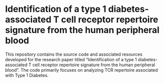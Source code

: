 # Identification of a type 1 diabetes-associated T cell receptor repertoire signature from the human peripheral blood
This repository contains the source code and associated resources developed for the research paper titled “Identification of a type 1 diabetes-associated T cell receptor repertoire signature from the human peripheral blood”. The code primarily focuses on analyzing TCR repertoire associated with Type 1 Diabetes.
